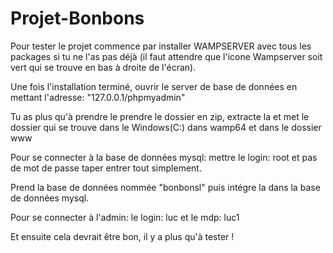 # Projet-Bonbons

Pour tester le projet commence par installer WAMPSERVER avec tous les packages si tu ne l'as pas déjà
(il faut attendre que l'icone Wampserver soit vert qui se trouve en bas à droite de l'écran). 

Une fois l'installation terminé, ouvrir le server de base de données en mettant l'adresse: "127.0.0.1/phpmyadmin"

Tu as plus qu'à prendre le prendre le dossier en zip, extracte la et met le dossier qui se trouve dans le Windows(C:) 
dans wamp64 et dans le dossier www 

Pour se connecter à la base de données mysql: mettre le login: root et pas de mot de passe taper entrer tout simplement.

Prend la base de données nommée "bonbonsl" puis intégre la dans la base de données mysql.

Pour se connecter à l'admin: le login: luc et le mdp: luc1

Et ensuite cela devrait être bon, il y a plus qu'à tester !
